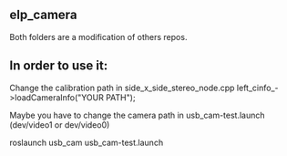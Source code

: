 ## elp_camera

Both folders are a modification of others repos.

In order to use it:
-----------------
Change the calibration path in side_x_side_stereo_node.cpp
	left_cinfo_->loadCameraInfo("YOUR PATH");
	
Maybe you have to change the camera path in usb_cam-test.launch   (dev/video1 or dev/video0)

roslaunch usb_cam usb_cam-test.launch
